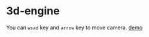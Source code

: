 # 3d-engine

You can `wsad` key and `arrow` key to move camera.
[demo](https://naoki-tomita.github.io/3d-engine/dist/index.html)

